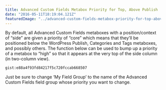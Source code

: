 ```yaml
---
title: Advanced Custom Fields Metabox Priority for Top, Above Publish
date: "2016-05-11T18:19:04.121Z"
featuredImage: "../advanced-custom-fields-metabox-priority-for-top-above-publish/acf.jpg"
---
```


By default, all Advanced Custom Fields metaboxes with a position/context of “side” are given a priority of “core” which means that they’ll be positioned below the WordPress Publish, Categories and Tags metaboxes, and possibly others. The function below can be used to bump up a priority of a metabox to “high” so that it appears at the very top of the side column (in two-column view).

`gist:e88a4f93fd84217f5c720fccab668507`

Just be sure to change ‘My Field Group’ to the name of the Advanced Custom Fields field group whose priority you want to change.
